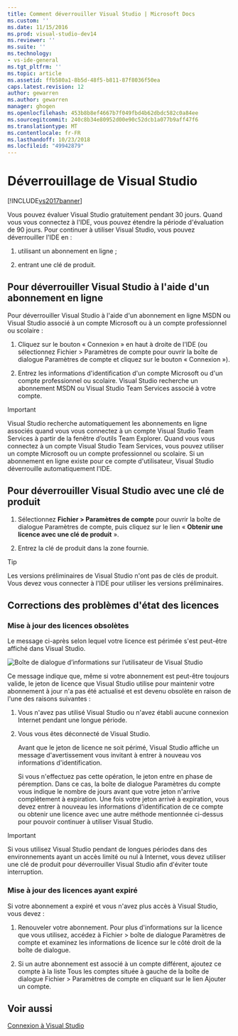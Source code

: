 ```yaml
---
title: Comment déverrouiller Visual Studio | Microsoft Docs
ms.custom: ''
ms.date: 11/15/2016
ms.prod: visual-studio-dev14
ms.reviewer: ''
ms.suite: ''
ms.technology:
- vs-ide-general
ms.tgt_pltfrm: ''
ms.topic: article
ms.assetid: ffb580a1-8b5d-48f5-b811-87f8036f50ea
caps.latest.revision: 12
author: gewarren
ms.author: gewarren
manager: ghogen
ms.openlocfilehash: 453b8b8ef4667b7f049fbd4b62dbdc582c0a84ee
ms.sourcegitcommit: 240c8b34e80952d00e90c52dcb1a077b9aff47f6
ms.translationtype: MT
ms.contentlocale: fr-FR
ms.lasthandoff: 10/23/2018
ms.locfileid: "49942879"
---
```

# <a name="how-to-unlock-visual-studio"></a>Déverrouillage de Visual Studio
[!INCLUDE[vs2017banner](../includes/vs2017banner.md)]

Vous pouvez évaluer Visual Studio gratuitement pendant 30 jours. Quand vous vous connectez à l'IDE, vous pouvez étendre la période d'évaluation de 90 jours. Pour continuer à utiliser Visual Studio, vous pouvez déverrouiller l'IDE en :  
  
1.  utilisant un abonnement en ligne ;  
  
2.  entrant une clé de produit.  
  
## <a name="to-unlock-visual-studio-using-an-online-subscription"></a>Pour déverrouiller Visual Studio à l'aide d'un abonnement en ligne  
 Pour déverrouiller Visual Studio à l'aide d'un abonnement en ligne MSDN ou Visual Studio associé à un compte Microsoft ou à un compte professionnel ou scolaire :  
  
1.  Cliquez sur le bouton « Connexion » en haut à droite de l'IDE (ou sélectionnez Fichier > Paramètres de compte pour ouvrir la boîte de dialogue Paramètres de compte et cliquez sur le bouton « Connexion »).  
  
2.  Entrez les informations d'identification d'un compte Microsoft ou d'un compte professionnel ou scolaire. Visual Studio recherche un abonnement MSDN ou Visual Studio Team Services associé à votre compte.  
  
> [!IMPORTANT]
>  Visual Studio recherche automatiquement les abonnements en ligne associés quand vous vous connectez à un compte Visual Studio Team Services à partir de la fenêtre d’outils Team Explorer. Quand vous vous connectez à un compte Visual Studio Team Services, vous pouvez utiliser un compte Microsoft ou un compte professionnel ou scolaire. Si un abonnement en ligne existe pour ce compte d'utilisateur, Visual Studio déverrouille automatiquement l'IDE.  
  
## <a name="to-unlock-visual-studio-with-a-product-key"></a>Pour déverrouiller Visual Studio avec une clé de produit  
  
1.  Sélectionnez **Fichier > Paramètres de compte** pour ouvrir la boîte de dialogue Paramètres de compte, puis cliquez sur le lien « **Obtenir une licence avec une clé de produit** ».  
  
2.  Entrez la clé de produit dans la zone fournie.  
  
> [!TIP]
>  Les versions préliminaires de Visual Studio n'ont pas de clés de produit. Vous devez vous connecter à l'IDE pour utiliser les versions préliminaires.  
  
## <a name="addressing-license-problem-states"></a>Corrections des problèmes d'état des licences  
  
### <a name="updating-stale-licenses"></a>Mise à jour des licences obsolètes  
 Le message ci-après selon lequel votre licence est périmée s'est peut-être affiché dans Visual Studio.  
  
 ![Boîte de dialogue d’informations sur l’utilisateur de Visual Studio](../ide/media/vs2013-userinfo.png "VS2013_UserInfo")  
  
 Ce message indique que, même si votre abonnement est peut-être toujours valide, le jeton de licence que Visual Studio utilise pour maintenir votre abonnement à jour n'a pas été actualisé et est devenu obsolète en raison de l'une des raisons suivantes :  
  
1. Vous n'avez pas utilisé Visual Studio ou n'avez établi aucune connexion Internet pendant une longue période.  
  
2. Vous vous êtes déconnecté de Visual Studio.  
  
   Avant que le jeton de licence ne soit périmé, Visual Studio affiche un message d'avertissement vous invitant à entrer à nouveau vos informations d'identification.  
  
   Si vous n'effectuez pas cette opération, le jeton entre en phase de péremption. Dans ce cas, la boîte de dialogue Paramètres du compte vous indique le nombre de jours avant que votre jeton n'arrive complètement à expiration. Une fois votre jeton arrivé à expiration, vous devez entrer à nouveau les informations d'identification de ce compte ou obtenir une licence avec une autre méthode mentionnée ci-dessus pour pouvoir continuer à utiliser Visual Studio.  
  
> [!IMPORTANT]
>  Si vous utilisez Visual Studio pendant de longues périodes dans des environnements ayant un accès limité ou nul à Internet, vous devez utiliser une clé de produit pour déverrouiller Visual Studio afin d'éviter toute interruption.  
  
### <a name="updating-expired-licenses"></a>Mise à jour des licences ayant expiré  
 Si votre abonnement a expiré et vous n'avez plus accès à Visual Studio, vous devez :  
  
1.  Renouveler votre abonnement. Pour plus d'informations sur la licence que vous utilisez, accédez à Fichier > boîte de dialogue Paramètres de compte et examinez les informations de licence sur le côté droit de la boîte de dialogue.  
  
2.  Si un autre abonnement est associé à un compte différent, ajoutez ce compte à la liste Tous les comptes située à gauche de la boîte de dialogue Fichier > Paramètres de compte en cliquant sur le lien Ajouter un compte.  
  
## <a name="see-also"></a>Voir aussi  
 [Connexion à Visual Studio](../ide/signing-in-to-visual-studio.md)



